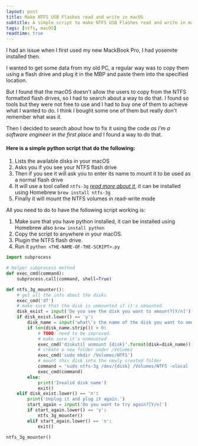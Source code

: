 ```yaml
---
layout: post
title: Make NTFS USB Flashes read and write in macOS
subtitle: A simple script to make NTFS USB Flashes read and write in macOS without reformatting it
tags: [ntfs, macOS]
readtime: true
---
```


I had an issue when I first used my new MackBook Pro, I had yosemite installed then.

I wanted to get some data from my old PC, a regular way was to copy them using a flash drive and plug it in the MBP and paste them into the specified location.

But I found that the macOS doesn't allow the users to copy from the NTFS formatted flash drives, so I had to search about a way to do that. I found so tools but they were not free to use and I had to buy one of them to achieve what I wanted to do. I think I bought some one of them but really don't remember what was it.

Then I decided to search about how to fix it using the code _as I'm a software engineer in the first place_ and I found a way to do that.

#### Here is a simple **python** script that do the following: 
1. Lists the available disks in your macOS
2. Asks you if you see your NTFS flash drive 
3. Then if you see it will ask you to enter its name to mount it to be used as a normal flash drive
4. It will use a tool called `ntfs-3g` [_read more about it_](https://github.com/osxfuse/osxfuse/wiki/NTFS-3G), it can be installed using Homebrew `brew install ntfs-3g`
5. Finally it will mount the NTFS volumes in read-write mode

All you need to do to have the following script working is:
1. Make sure that you have python installed, it can be installed using Homebrew also `brew install python`
2. Copy the script to anywhere in your macOS.
3. Plugin the NTFS flash drive.
3. Run it `python <THE-NAME-OF-THE-SCRIPT>.py`

```python
import subprocess

# helper subprocess method
def exec_cmd(command):
    subprocess.call(command, shell=True)

def ntfs_3g_mounter():
    # get all the info about the disks
    exec_cmd('df')
    # make sure that the disk is unmounted if it's amounted
    disk_exist = input('Do you see the disk you want to amount?[Y/n]')
    if disk_exist.lower() == 'y':
        disk_name = input('what\'s the name of the disk you want to amount?')
        if len(disk_name.strip()) > 0:
            # TODO: need to be improved.
            # make sure it's unmounted
            exec_cmd('diskutil unmount {disk}'.format(disk=disk_name))
            # create a new folder under /Volumes
            exec_cmd('sudo mkdir /Volumes/NTFS')
            # mount this disk into the newly created folder
            command = 'sudo ntfs-3g /dev/{disk} /Volumes/NTFS -olocal -oallow_other'.format(disk=disk_name)
            exec_cmd(command)
        else:
            print('Invalid disk name')
            exit()
    elif disk_exist.lower() == 'n':
        print('Unplug it and plug it again.')
        start_again = input('Do you want to try again?[Y/n]')
        if start_again.lower() == 'y':
            ntfs_3g_mounter()
        elif start_again.lower() == 'n':
            exit()

ntfs_3g_mounter()
```
